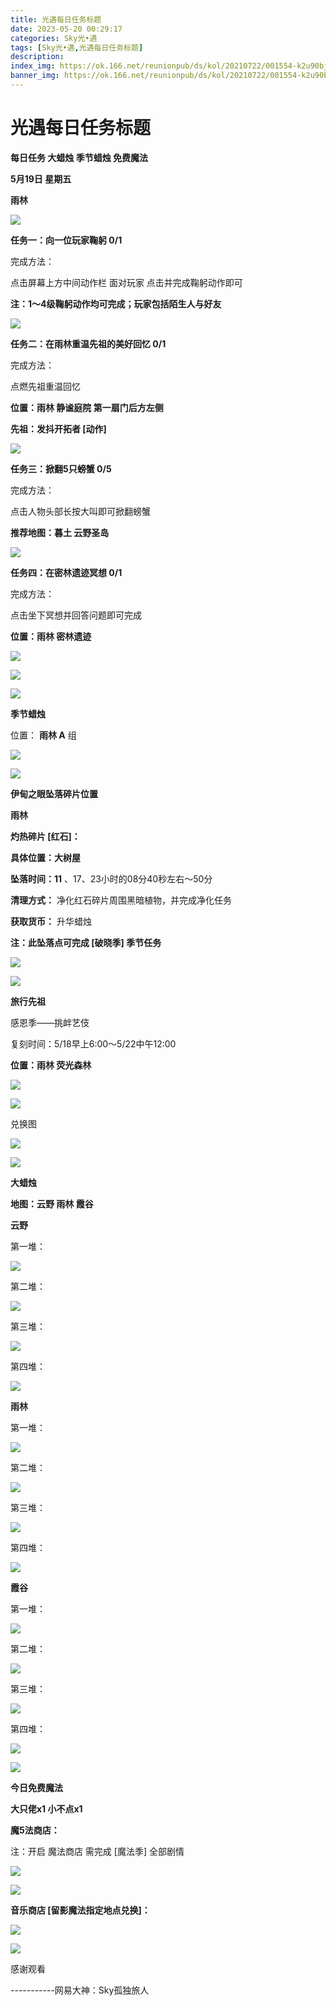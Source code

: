 ```yaml
---
title: 光遇每日任务标题
date: 2023-05-20 00:29:17
categories: Sky光•遇
tags: [Sky光•遇,光遇每日任务标题]
description: 
index_img: https://ok.166.net/reunionpub/ds/kol/20210722/001554-k2u90bj7ay.png?imageView&thumbnail=600x0&type=jpg
banner_img: https://ok.166.net/reunionpub/ds/kol/20210722/001554-k2u90bj7ay.png?imageView&thumbnail=600x0&type=jpg
---
```

# 光遇每日任务标题
**每日任务 大蜡烛 季节蜡烛 免费魔法**

 **5月19日 星期五**

 **雨林**

![](https://img.166.net/reunionpub/ds/kol/20230519/001534-edzhvb5oqt.jpg)

 **任务一：向一位玩家鞠躬 0/1**

完成方法：

点击屏幕上方中间动作栏 面对玩家 点击并完成鞠躬动作即可

 **注：1～4级鞠躬动作均可完成；玩家包括陌生人与好友**

![](https://img.166.net/reunionpub/ds/kol/20230519/000802-8v1oj4n0k3.jpg)

 **任务二：在雨林重温先祖的美好回忆 0/1**

完成方法：

点燃先祖重温回忆

 **位置：雨林 静谧庭院 第一扇门后方左侧**

 **先祖：发抖开拓者 [动作]**

![](https://img.166.net/reunionpub/ds/kol/20230519/000842-jbaeh509rd.jpeg)

 **任务三：掀翻5只螃蟹 0/5**

完成方法：

点击人物头部长按大叫即可掀翻螃蟹

 **推荐地图：暮土 云野圣岛**

![](https://img.166.net/reunionpub/ds/kol/20230519/001151-r7e0hs3ogb.jpg)

 **任务四：在密林遗迹冥想 0/1**

完成方法：

点击坐下冥想并回答问题即可完成

 **位置：雨林 密林遗迹**

![](https://img.166.net/reunionpub/ds/kol/20230519/001214-wnce4pam0f.jpg)

![](https://img.166.net/reunionpub/ds/kol/20230519/001220-ohc5s2r3kj.jpg)

![](https://img.166.net/reunionpub/ds/kol/20230502/053253-tkp31d0r2j.png)

 **季节蜡烛**

位置： **雨林 A** 组

![](https://img.166.net/reunionpub/ds/kol/20230518/235732-o2n3lkwucv.png)

![](https://img.166.net/reunionpub/ds/kol/20230501/003537-boqnslm12s.png)

 **伊甸之眼坠落碎片位置**

 **雨林**

 **灼热碎片 [红石]：**

 **具体位置：大树屋**

 **坠落时间：11** 、17、23小时的08分40秒左右～50分

 **清理方式：** 净化红石碎片周围黑暗植物，并完成净化任务

 **获取货币：** 升华蜡烛

 **注：此坠落点可完成  [破晓季] 季节任务**

![](https://img.166.net/reunionpub/ds/kol/20230519/001816-e9bqc0jvg6.jpeg)

![](https://img.166.net/reunionpub/ds/kol/20230501/003537-boqnslm12s.png)

 **旅行先祖**

感恩季——挑衅艺伎

复刻时间：5/18早上6:00～5/22中午12:00

 **位置：雨林 荧光森林**

![](https://img.166.net/reunionpub/ds/kol/20230518/001733-m7pzd3v0yb.jpeg)

![](https://img.166.net/reunionpub/ds/kol/20230518/001741-1b8qhp6ezf.jpeg)

兑换图

![](https://img.166.net/reunionpub/ds/kol/20230519/091538-ypzbhgorvm.jpg)

![](https://img.166.net/reunionpub/ds/kol/20230501/003537-boqnslm12s.png)

 **大蜡烛**

 **地图：云野 雨林 霞谷**

 **云野**

第一堆：

![](https://img.166.net/reunionpub/ds/kol/20230519/000117-z8kfseh6oc.jpeg)

第二堆：

![](https://img.166.net/reunionpub/ds/kol/20230519/000132-6ngim2dwpl.jpeg)

第三堆：

![](https://img.166.net/reunionpub/ds/kol/20230519/000140-abtlm3oyjf.jpeg)

第四堆：

![](https://img.166.net/reunionpub/ds/kol/20230519/000148-o1kmdgbrq8.jpeg)

 **雨林**

第一堆：

![](https://img.166.net/reunionpub/ds/kol/20230519/000247-v1qzspto0m.jpeg)

第二堆：

![](https://img.166.net/reunionpub/ds/kol/20230519/000255-iey10twkf4.jpeg)

第三堆：

![](https://img.166.net/reunionpub/ds/kol/20230519/000303-1sd8brwvc9.jpeg)

第四堆：

![](https://img.166.net/reunionpub/ds/kol/20230519/000310-l7bw9g5i4q.jpeg)

 **霞谷**

第一堆：

![](https://img.166.net/reunionpub/ds/kol/20230519/000411-v9fms5d07l.jpeg)

第二堆：

![](https://img.166.net/reunionpub/ds/kol/20230519/000419-0rij8me97o.jpeg)

第三堆：

![](https://img.166.net/reunionpub/ds/kol/20230519/000427-1p7j853nul.jpeg)

第四堆：

![](https://img.166.net/reunionpub/ds/kol/20230519/000436-zyjd6keo4s.jpeg)

![](https://img.166.net/reunionpub/ds/kol/20221018/100256-wzutnocka0.png)

 **今日免费魔法**

 **大只佬x1 小不点x1**

 **魔5法商店：**

注：开启 魔法商店 需完成 [魔法季] 全部剧情

![](https://img.166.net/reunionpub/ds/kol/20221018/100559-oibznvdtus.png)

![](https://img.166.net/reunionpub/ds/kol/20230519/000524-w9yc71dkeg.jpeg)

 **音乐商店 [留影魔法指定地点兑换]：**

![](https://img.166.net/reunionpub/ds/kol/20230515/001502-vzc961j5tw.jpeg)

![](https://img.166.net/reunionpub/ds/kol/20230502/235738-ls601349yq.png)

感谢观看

\-----------网易大神：Sky孤独旅人

